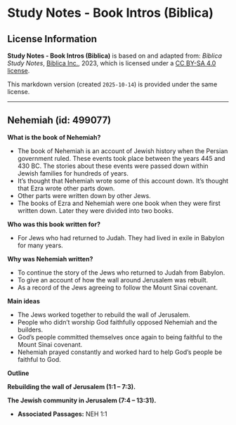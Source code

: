 # Study Notes - Book Intros (Biblica)

## License Information

**Study Notes - Book Intros (Biblica)** is based on and adapted from: _Biblica Study Notes_, [Biblica Inc.](https://www.biblica.com/), 2023, which is licensed under a [CC BY-SA 4.0 license](https://creativecommons.org/licenses/by-sa/4.0/legalcode.en).

This markdown version (created `2025-10-14`) is provided under the same license.



--------------------------------

## Nehemiah (id: 499077)

**What is the book of Nehemiah?**

* The book of Nehemiah is an account of Jewish history when the Persian government ruled. These events took place between the years 445 and 430 BC. The stories about these events were passed down within Jewish families for hundreds of years.
* It’s thought that Nehemiah wrote some of this account down. It’s thought that Ezra wrote other parts down.
* Other parts were written down by other Jews.
* The books of Ezra and Nehemiah were one book when they were first written down. Later they were divided into two books.

**Who was this book written for?**

* For Jews who had returned to Judah. They had lived in exile in Babylon for many years.

**Why was Nehemiah written?**

* To continue the story of the Jews who returned to Judah from Babylon.
* To give an account of how the wall around Jerusalem was rebuilt.
* As a record of the Jews agreeing to follow the Mount Sinai covenant.

**Main ideas**

* The Jews worked together to rebuild the wall of Jerusalem.
* People who didn’t worship God faithfully opposed Nehemiah and the builders.
* God’s people committed themselves once again to being faithful to the Mount Sinai covenant.
* Nehemiah prayed constantly and worked hard to help God’s people be faithful to God.

**Outline**

**Rebuilding the wall of Jerusalem (1:1 – 7:3\).**

**The Jewish community in Jerusalem (7:4 – 13:31\).**

* **Associated Passages:** NEH 1:1


